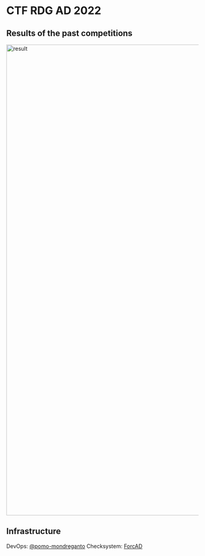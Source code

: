 # CTF RDG AD 2022

## Results of the past competitions
<img width="1233" alt="result" src="https://user-images.githubusercontent.com/103483328/193965971-25ed6eec-a8a1-4c11-9623-83e23c70da4c.png">

## Infrastructure 
DevOps: [@pomo-mondreganto](https://github.com/pomo-mondreganto/)
Checksystem: [ForcAD](https://github.com/pomo-mondreganto/ForcAD)

